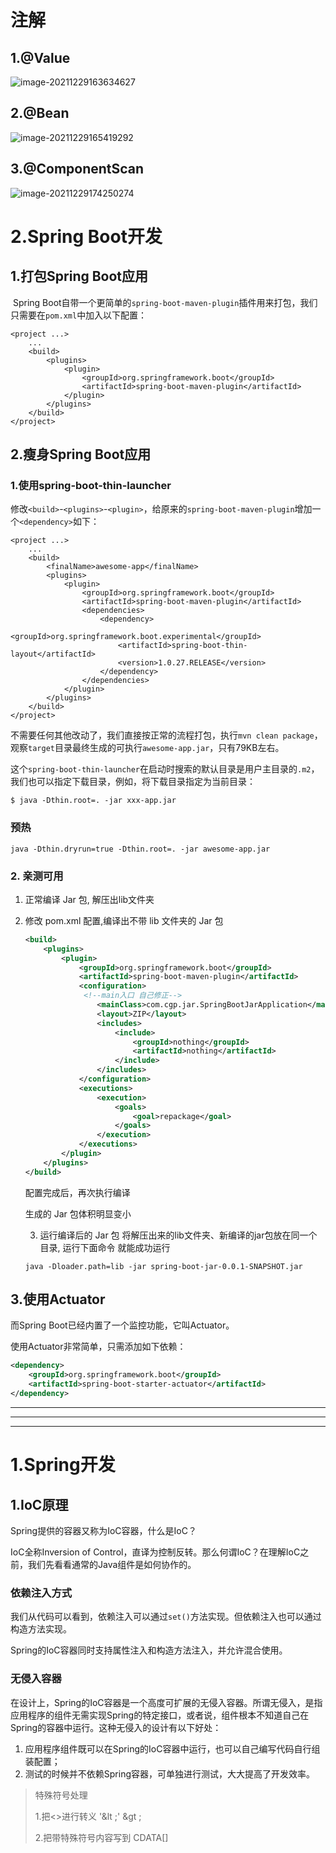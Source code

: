 # 注解

## 1.@Value

![image-20211229163634627](F:\202109-pro\jacob-yang.github.io\images\20211229\image-20211229163634627.png)

## 2.@Bean

![image-20211229165419292](F:\202109-pro\jacob-yang.github.io\images\20211229\image-20211229165419292.png)

## 3.@ComponentScan

![image-20211229174250274](C:\Users\lenovo\AppData\Roaming\Typora\typora-user-images\image-20211229174250274.png)



# 2.Spring Boot开发

## 1.打包Spring Boot应用

​			Spring Boot自带一个更简单的`spring-boot-maven-plugin`插件用来打包，我们只需要在`pom.xml`中加入以下配置：

```
<project ...>
    ...
    <build>
        <plugins>
            <plugin>
                <groupId>org.springframework.boot</groupId>
                <artifactId>spring-boot-maven-plugin</artifactId>
            </plugin>
        </plugins>
    </build>
</project>
```

## 2.瘦身Spring Boot应用

### 1.使用spring-boot-thin-launcher

修改`<build>`-`<plugins>`-`<plugin>`，给原来的`spring-boot-maven-plugin`增加一个`<dependency>`如下：

```
<project ...>
    ...
    <build>
        <finalName>awesome-app</finalName>
        <plugins>
            <plugin>
                <groupId>org.springframework.boot</groupId>
                <artifactId>spring-boot-maven-plugin</artifactId>
                <dependencies>
                    <dependency>
                        <groupId>org.springframework.boot.experimental</groupId>
                        <artifactId>spring-boot-thin-layout</artifactId>
                        <version>1.0.27.RELEASE</version>
                    </dependency>
                </dependencies>
            </plugin>
        </plugins>
    </build>
</project>
```

不需要任何其他改动了，我们直接按正常的流程打包，执行`mvn clean package`，观察`target`目录最终生成的可执行`awesome-app.jar`，只有79KB左右。

这个`spring-boot-thin-launcher`在启动时搜索的默认目录是用户主目录的`.m2`，我们也可以指定下载目录，例如，将下载目录指定为当前目录：

```
$ java -Dthin.root=. -jar xxx-app.jar
```

### 预热

```
java -Dthin.dryrun=true -Dthin.root=. -jar awesome-app.jar
```

### 2. 亲测可用

1. 正常编译 Jar 包, 解压出lib文件夹

2. 修改 pom.xml 配置,编译出不带 lib 文件夹的 Jar 包

   ```xml
   <build>
       <plugins>
           <plugin>
               <groupId>org.springframework.boot</groupId>
               <artifactId>spring-boot-maven-plugin</artifactId>
               <configuration>
               	<!--main入口 自己修正-->
                   <mainClass>com.cgp.jar.SpringBootJarApplication</mainClass>
                   <layout>ZIP</layout>
                   <includes>
                       <include>
                           <groupId>nothing</groupId>
                           <artifactId>nothing</artifactId>
                       </include>
                   </includes>
               </configuration>
               <executions>
                   <execution>
                       <goals>
                           <goal>repackage</goal>
                       </goals>
                   </execution>
               </executions>
           </plugin>
       </plugins>
   </build>
   
   ```

   配置完成后，再次执行编译

   生成的 Jar 包体积明显变小

   3. 运行编译后的 Jar 包
      将解压出来的lib文件夹、新编译的jar包放在同一个目录, 运行下面命令 就能成功运行

   ```shell
   java -Dloader.path=lib -jar spring-boot-jar-0.0.1-SNAPSHOT.jar
   
   ```

   

## 3.使用Actuator

而Spring Boot已经内置了一个监控功能，它叫Actuator。

使用Actuator非常简单，只需添加如下依赖：

```xml
<dependency>
    <groupId>org.springframework.boot</groupId>
    <artifactId>spring-boot-starter-actuator</artifactId>
</dependency>
```





---

---

***

# 1.Spring开发

## 1.IoC原理

Spring提供的容器又称为IoC容器，什么是IoC？

IoC全称Inversion of Control，直译为控制反转。那么何谓IoC？在理解IoC之前，我们先看看通常的Java组件是如何协作的。

### 依赖注入方式

我们从代码可以看到，依赖注入可以通过`set()`方法实现。但依赖注入也可以通过构造方法实现。

Spring的IoC容器同时支持属性注入和构造方法注入，并允许混合使用。

### 无侵入容器

在设计上，Spring的IoC容器是一个高度可扩展的无侵入容器。所谓无侵入，是指应用程序的组件无需实现Spring的特定接口，或者说，组件根本不知道自己在Spring的容器中运行。这种无侵入的设计有以下好处：

1. 应用程序组件既可以在Spring的IoC容器中运行，也可以自己编写代码自行组装配置；
2. 测试的时候并不依赖Spring容器，可单独进行测试，大大提高了开发效率。

>特殊符号处理
>
>1.把<>进行转义  '&lt ;' &gt ;  
>
>2.把带特殊符号内容写到 CDATA[]